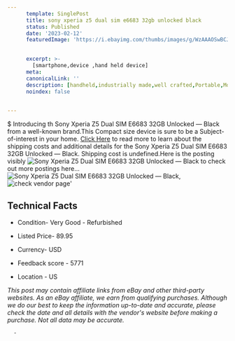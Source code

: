 ```yaml
---
      template: SinglePost
      title: sony xperia z5 dual sim e6683 32gb unlocked black
      status: Published
      date: '2023-02-12'
      featuredImage: 'https://i.ebayimg.com/thumbs/images/g/WzAAAOSwBCJjuNwq/s-l225.jpg'
       

      excerpt: >-
        [smartphone,device ,hand held device]
      meta:
      canonicalLink: ''
      description: [handheld,industrially made,well crafted,Portable,Mobile,Compact,Convenient,Lightweight,Maneuverable,Man-portable,Miniature,Carriable,Hand-held,Light,Holdable,Transportable,Mobile device,Pocket-sized,On-the-go,Wireless,Cordless,Compact size,Convenient size, smartphone,device ,hand held device]
      noindex: false
      

---
```

$
      Introducing th Sony Xperia Z5 Dual SIM E6683 32GB Unlocked — Black from a well-known brand.This Compact size device  is sure to be a Subject-of-interest in your home. [Click Here](https://www.ebay.com/itm/266073746764?hash=item3df33b2d4c%3Ag%3AWzAAAOSwBCJjuNwq&mkevt=1&mkcid=1&mkrid=711-53200-19255-0&campid=%253CePNCampaignId%253E&customid=%253CreferenceId%253E&toolid=10049) to read more to learn about the shipping costs and additional details for the Sony Xperia Z5 Dual SIM E6683 32GB Unlocked — Black. Shipping cost is undefined.Here is the posting visibly ![Sony Xperia Z5 Dual SIM E6683 32GB Unlocked — Black](https://i.ebayimg.com/thumbs/images/g/WzAAAOSwBCJjuNwq/s-l225.jpg) to check out more postings here... ![Sony Xperia Z5 Dual SIM E6683 32GB Unlocked — Black](https://i.ebayimg.com/images/g/WzAAAOSwBCJjuNwq/s-l1600.jpg), ![check vendor page](https://origin-galleryplus.ebayimg.com/ws/web/266073746764_2_0_1/225x225.jpg,https://origin-galleryplus.ebayimg.com/ws/web/266073746764_3_0_1/225x225.jpg,https://origin-galleryplus.ebayimg.com/ws/web/266073746764_4_0_1/225x225.jpg,https://origin-galleryplus.ebayimg.com/ws/web/266073746764_5_0_1/225x225.jpg)'

      

 ## Technical Facts 



     
      

 - Condition- Very Good - Refurbished 


      

 - Listed Price- 89.95 


      

 - Currency- USD 


      

 - Feedback score - 5771 


      

 - Location - US 


      
      

 *_This post may contain affiliate links from eBay and other third-party websites. As an eBay affiliate, we earn from qualifying purchases. Although we do our best to keep the information up-to-date and accurate, please check the date and all details with the vendor's website before making a purchase. Not all data may be accurate._*




      -
